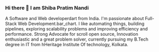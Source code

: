 ### Hi there 👋 I am Shiba Pratim Nandi

A Software and Web developerdart from India. I'm passionate about Full-Stack Web Development.bar_chart. I like automating things, building pipelines, exploring scalability problems and improving efficiency and performance. Strong Advocate for scroll open source, Innovation enthusiastic and a great problem solver, currently pursuing my B.Tech degree in IT from hHeritage Institute Of technology, Kolkata.

